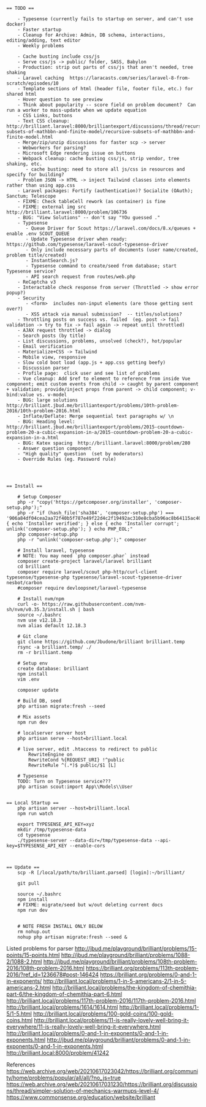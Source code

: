     == TODO ==

        - Typesense (currently fails to startup on server, and can't use docker)
        - Faster startup
        - Cleanup for Archive: Admin, DB schema, interactions, editing/adding, text editor
        - Weekly problems

        - Cache busting include css/js
        - Serve css/js -> public/ folder, SASS, Babylon
        - Production: strip out parts of css/js that aren't needed, tree shaking
        - Laravel caching  https://laracasts.com/series/laravel-8-from-scratch/episodes/10
        - Template sections of html (header file, footer file, etc.) for shared html
        - Hover question to see preview
        - Think about popularity -- score field on problem document?  Can run a worker to mass-update when we update equation
        - CSS Links, buttons
        - Text CSS cleanup: http://brilliant.laravel:8000/brilliantexport/discussions/thread/recursive-subsets-of-mathbbn-and-finite-model/recursive-subsets-of-mathbbn-and-finite-model.html
        - Merge/zip/unzip discussions for faster scp -> server
        - Webworkers for parsing?
        - Microsoft Edge rendering issue on buttons
        - Webpack cleanup: cache busting css/js, strip vendor, tree shaking, etc.
           - cache busting: need to store all js/css in resources and specify for building?
        - Problem JSON -> HTML -> inject Tailwind classes into elements rather than using app.css
        - Laravel packages: Fortify (authentication)? Socialite (OAuth); Sanctum; Telescope
        - FIXME: Check tableCell rework (as container) is fine
        - FIXME: external img src http://brilliant.laravel:8000/problem/106736 
        - BUG: "View Solutions" -- don't say "YOu guessed ."
        - Typesense
           - Queue Driver for Scout https://laravel.com/docs/8.x/queues + enable .env SCOUT_QUEUE
           - Update Typesense driver when ready: https://github.com/typesense/laravel-scout-typesense-driver
           - Only include necessary parts of documents (user name/created, problem title/created)
           - InstantSearch.js?
           - Typesense command to create/seed from database; start Typesense service?
           - API search request from routes/web.php
        - ReCaptcha v3
        - Interactable check response from server (Throttled -> show error popup?)
        - Security
           - <form>  includes non-input elements (are those getting sent over?)
           - XSS attack via manual submission?  -- titles/solutions?
        - Throttling posts on success vs. failed  (eg. post -> fail validation -> try to fix -> fail again -> repeat until throttled)
        - AJAX request throttled -> dialog
        - Search posts (by title)
        - List discussions, problems, unsolved (check?), hot/popular
        - Email verification
        - Materialize+CSS -> Tailwind
        - Mobile view, responsive
        - Slow cold boot load (app.js + app.css getting beefy)
        - Discussion parser
        - Profile page:  click user and see list of problems
        - Vue cleanup: Add $ref to element to reference from inside Vue component; emit custom events from child -> caught by parent component + validation; provide/inject props from parent -> child component; v-bind:value vs. v-model
        - BUG: large solutions http://brilliant.jbud.me/brilliantexport/problems/10th-problem-2016/10th-problem-2016.html
        - Inflate/Deflate: Merge sequential text paragraphs w/ \n
        - BUG: Heading level: http://brilliant.jbud.me/brilliantexport/problems/2015-countdown-problem-20-a-cubic-expansion-in-a/2015-countdown-problem-20-a-cubic-expansion-in-a.html
        - BUG: Katex spacing  http://brilliant.laravel:8000/problem/280
        - Answer question component
        - "High quality" question  (set by moderators)
        - Override Rules (eg. Password rule)




    == Install ==

        # Setup Composer
        php -r "copy('https://getcomposer.org/installer', 'composer-setup.php');"
        php -r "if (hash_file('sha384', 'composer-setup.php') === '906a84df04cea2aa72f40b5f787e49f22d4c2f19492ac310e8cba5b96ac8b64115ac402c8cd292b8a03482574915d1a8') { echo 'Installer verified'; } else { echo 'Installer corrupt'; unlink('composer-setup.php'); } echo PHP_EOL;"
        php composer-setup.php
        php -r "unlink('composer-setup.php');" composer

        # Install laravel, typesense
        # NOTE: You may need `php composer.phar` instead
        composer create-project laravel/laravel brilliant
        cd brilliant
        composer require laravel/scout php-http/curl-client typesense/typesense-php typesense/laravel-scout-typesense-driver nesbot/carbon
        #composer require devloopsnet/laravel-typesense

        # Install nvm/npm
        curl -o- https://raw.githubusercontent.com/nvm-sh/nvm/v0.35.3/install.sh | bash
        source ~/.bashrc
        nvm use v12.18.3
        nvm alias default 12.18.3

        # Git clone
        git clone https://github.com/Jbudone/brilliant brilliant.temp
        rsync -a brilliant.temp/ ./
        rm -r brilliant.temp

        # Setup env
        create database: brilliant
        npm install
        vim .env

        composer update

        # Build DB, seed
        php artisan migrate:fresh --seed

        # Mix assets
        npm run dev

        # localserver server host
        php artisan serve --host=brilliant.local

        # live server, edit .htaccess to redirect to public
            RewriteEngine on
            RewriteCond %{REQUEST_URI} !^public
            RewriteRule ^(.*)$ public/$1 [L]

        # Typesense
        TODO: Turn on Typesense service???
        php artisan scout:import App\\Models\\User


    == Local Startup ==
        php artisan server --host=brilliant.local
        npm run watch

        export TYPESENSE_API_KEY=xyz
        mkdir /tmp/typesense-data
        cd typesense
        ./typesense-server --data-dir=/tmp/typesense-data --api-key=$TYPESENSE_API_KEY --enable-cors



    == Update ==
        scp -R [/local/path/to/brilliant.parsed] [login]:~/brilliant/

        git pull

        source ~/.bashrc
        npm install
        # FIXME: migrate/seed but w/out deleting current docs
        npm run dev


        # NOTE FRESH INSTALL ONLY BELOW
        rm nohup.out
        nohup php artisan migrate:fresh --seed &








Listed problems for parser
http://jbud.me/playground/brilliant/problems/15-points/15-points.html
http://jbud.me/playground/brilliant/problems/1088-2/1088-2.html
http://jbud.me/playground/brilliant/problems/108th-problem-2016/108th-problem-2016.html
https://brilliant.org/problems/113th-problem-2016/?ref_id=1236678#post-146424
https://brilliant.org/problems/0-and-1-in-exponents/
http://brilliant.local/problems/1-in-5-americans-2/1-in-5-americans-2.html
http://brilliant.local/problems/the-kingdom-of-chemithia-part-6/the-kingdom-of-chemithia-part-6.html
http://brilliant.local/problems/117th-problem-2016/117th-problem-2016.html
http://brilliant.local/problems/1614/1614.html
http://brilliant.local/problems/1-5/1-5.html
http://brilliant.local/problems/100-gold-coins/100-gold-coins.html
http://brilliant.local/problems/11-is-really-lovely-well-bring-it-everywhere/11-is-really-lovely-well-bring-it-everywhere.html
http://brilliant.local/problems/0-and-1-in-exponents/0-and-1-in-exponents.html
http://jbud.me/playground/brilliant/problems/0-and-1-in-exponents/0-and-1-in-exponents.html
http://brilliant.local:8000/problem/41242


References
https://web.archive.org/web/20210617023042/https://brilliant.org/community/home/problems/popular/all/all/?no_js=true
https://web.archive.org/web/20210617031230/https://brilliant.org/discussions/thread/simpler-solution-of-mechanics-warmups-level-4/
https://www.commonsense.org/education/website/brilliant

